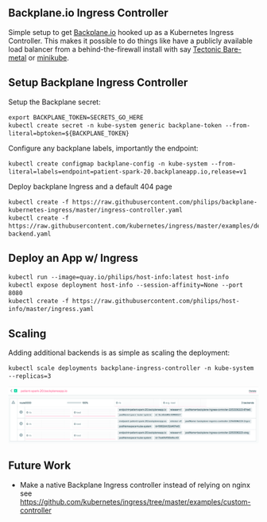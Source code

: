 ## Backplane.io Ingress Controller

Simple setup to get [Backplane.io](https://www.backplane.io/) hooked up as a Kubernetes Ingress Controller. This makes it possible to do things like have a publicly available load balancer from a behind-the-firewall install with say [Tectonic Bare-metal](https://coreos.com/tectonic) or [minikube](https://github.com/kubernetes/minikube).

## Setup Backplane Ingress Controller

Setup the Backplane secret:

```
export BACKPLANE_TOKEN=SECRETS_GO_HERE
kubectl create secret -n kube-system generic backplane-token --from-literal=bptoken=${BACKPLANE_TOKEN}
```

Configure any backplane labels, importantly the endpoint:

```
kubectl create configmap backplane-config -n kube-system --from-literal=labels=endpoint=patient-spark-20.backplaneapp.io,release=v1
```

Deploy backplane Ingress and a default 404 page

```
kubectl create -f https://raw.githubusercontent.com/philips/backplane-kubernetes-ingress/master/ingress-controller.yaml
kubectl create -f https://raw.githubusercontent.com/kubernetes/ingress/master/examples/deployment/nginx/default-backend.yaml
```

## Deploy an App w/ Ingress

```
kubectl run --image=quay.io/philips/host-info:latest host-info
kubectl expose deployment host-info --session-affinity=None --port 8080
kubectl create -f https://raw.githubusercontent.com/philips/host-info/master/ingress.yaml
```

## Scaling

Adding additional backends is as simple as scaling the deployment:

```
kubectl scale deployments backplane-ingress-controller -n kube-system --replicas=3
```

![screenshot of labels](Documentation/imgs/scale.png)

## Future Work

- Make a native Backplane Ingress controller instead of relying on nginx see https://github.com/kubernetes/ingress/tree/master/examples/custom-controller
